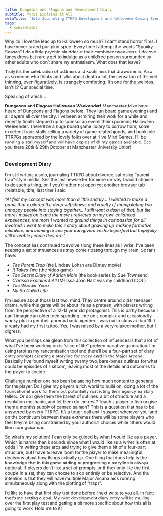 ```yaml
---
title: Dungeons and Flagons and Development Diary
subtitle: Yvris Explains it All
metaTitle: "Solo Journaling TTRPG Development and Halloween Gaming Events"
tags:
  - conventions
---
```


<p>
    Why do I love the lead up to Halloween so much? I can’t stand horror films. I have never tasted pumpkin spice. Every time I attempt the words “Spooky Season” I do a little psychic shudder at their combined twee-ness. I do love fancy dress but rarely get to indulge as a childfree person surrounded by other adults who don’t share my enthusiasm. What does that leave?
</p><p>
    Truly it’s the celebration of oddness and kookiness that draws me in. Also as someone who thinks and talks about death a lot, the sensation of the veil thinning, even figuratively, is strangely comforting. It’s one for the weirdos, isn’t it? Our special time.
</p><p>
    Speaking of which…
</p><p>
    <b>Dungeons and Flagons Halloween Weekender!</b> Manchester folks have heard of <a href="https://dungeonsandflagons.co.uk/all-dayer" target="_blank">Dungeons and Flagons</a> before. They run board game evenings and all dayers all over the city. I’ve been admiring their work for a while and recently finally stepped up to sponsor an event: their upcoming Halloween Weekender. There’ll be a huge board game library to borrow from, some excellent trade stalls selling a variety of game related goods, and bookable TTRPGs sponsored by the lovely folks over at Hive Mind Games. I’ll be running a stall myself and will have copies of all my games available. See you there 28th & 29th October at Manchester University Union!
</p>
<a href="https://dungeonsandflagons.co.uk/all-dayer" target="_blank"><img src="/assets/images/newsletter/dungeons_flagons_halloween.png" alt=""></a>
<h3>Development Diary</h3>
<p>
    I’m still writing a solo, journaling TTRPG about divorce, satirising “parent trap”-style media. See the last newsletter for more on why I would choose to do such a thing, or if you’d rather not open yet another browser tab (relatable, tbh), last time I said:
</p><p>
    <i>”At first my concept was more than a little snarky... I wanted to make a game that explored the deep selfishness and cruelty of manipulating two unhappy people into staying together… I still want a dash of that, but the more I mulled on it and the more I reflected on my own childhood experiences, the more I wanted to ground things in compassion for all involved. I want to make this a story about growing up, making formative mistakes, and coming to see your caregivers as the imperfect but hopefully still loveable people they are.”</i>
</p><p>
    The concept has continued to evolve along these lines as I write. I’ve been keeping a list of influences as they come floating through my brain. So far I have:
</p>
<ul>
    <li><i>The Parent Trap</i> (the Lindsay Lohan era Disney movie)</li>
    <li><i>It Takes Two</i> (the video game)</li>
    <li><i>The Secret Diary of Adrian Mole</i> (the book series by Sue Townsend)</li>
    <li><i>Clarissa Explains it All</i> (Melissa Joan Hart was my childhood IDOL)</li>
    <li><i>The Wonder Years</i></li>
    <li><i>My So Called Life</i></li>
</ul>
<p>
    I’m unsure about those last two, mind. They centre around older teenager drama, while this game will be about life as a preteen, with players writing from the perspective of a 12-13 year old protagonist. This is partly because I can’t imagine an older teen spending time on a complex and occasionally wacky plot to get their parents back together. I was out in clubs at that 15. I already had my first tattoo. Yes, I was raised by a very relaxed mother, but I digress.
</p><p>
    What you perhaps can glean from this collection of influences is that a lot of what I’ve been working on is “slice of life” preteen narrative generation. I’m using tarot as my randomisation tool and there’ll be a four-part set of diary entry prompts creating a storyline for every card in the Major Arcana. Basically I’ve found myself writing twenty two, bare-bones outlines for what could be episodes of a sitcom, leaving most of the details and outcomes to the player to decide.
</p><p>
    Challenge number one has been balancing how much content to generate for the player. Do I give my players a rich world to build on, doing a lot of the foundational work for them but potentially restricting their agency as story tellers. Or do I give them the barest of outlines, a bit of structure and a resolution mechanic, and let them do the rest? Teach a player to fish or give them a month’s supply of canned salmon? This is a question that has to be answered by every TTRPG. It’s a tough call and I suspect wherever you land on the continuum between these extremes there will be some players who feel they’re being constrained by your authorial choices while others would like more guidance.
</p><p>
    So what’s my solution? I can only be guided by what I would like as a player. Which is harder than it sounds since what I would like as a writer is often at odds. I’m writing these arcs and trying to give them a bit of a four-part structure, but I have to leave room for the player to make meaningful decisions about how things actually go. One thing that does help is the knowledge that in this game adding or progressing a storyline is always optional. If players don’t like a set of prompts, or if they only like the first couple in a set, they can choose to skip entirely or be selective. And the intention is that they will have multiple Major Arcana arcs running simultaneously along with the plotting of “traps”.
</p><p>
    I’d like to have that first play test done before I next write to you all. In fact: that’s me setting a goal. My next development diary entry will be mulling over the first play test and getting a bit more specific about how this all is going to work. Hold me to it!
</p>
